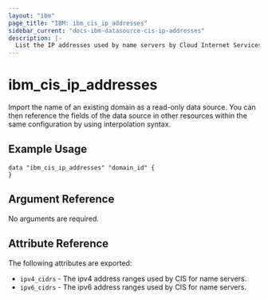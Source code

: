 ```yaml
---
layout: "ibm"
page_title: "IBM: ibm_cis_ip_addresses"
sidebar_current: "docs-ibm-datasource-cis-ip-addresses"
description: |-
  List the IP addresses used by name servers by Cloud Internet Services. Required for setting whitelist addresses for internet facing application ports.
---
```


# ibm\_cis_ip_addresses

Import the name of an existing domain as a read-only data source. You can then reference the fields of the data source in other resources within the same configuration by using interpolation syntax.

## Example Usage

```hcl
data "ibm_cis_ip_addresses" "domain_id" {
}
```


## Argument Reference

No arguments are required.

## Attribute Reference

The following attributes are exported:

* `ipv4_cidrs` - The ipv4 address ranges used by CIS for name servers.
* `ipv6_cidrs` - The ipv6 address ranges used by CIS for name servers.
